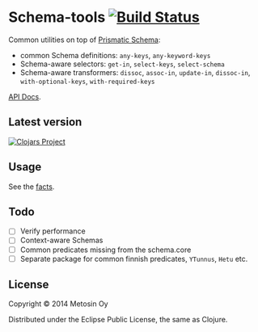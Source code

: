 # Schema-tools [![Build Status](https://travis-ci.org/metosin/schema-tools.png?branch=master)](https://travis-ci.org/metosin/schema-tools)

Common utilities on top of [Prismatic Schema](https://github.com/Prismatic/schema):
* common Schema definitions: `any-keys`, `any-keyword-keys`
* Schema-aware selectors: `get-in`, `select-keys`, `select-schema`
* Schema-aware transformers: `dissoc`, `assoc-in`, `update-in`, `dissoc-in`, `with-optional-keys`, `with-required-keys`

[API Docs](http://metosin.github.io/schema-tools/schema-tools.core.html).

## Latest version

[![Clojars Project](http://clojars.org/metosin/schema-tools/latest-version.svg)](http://clojars.org/metosin/schema-tools)

## Usage

See the [facts](https://github.com/metosin/schema-tools/blob/master/test/schema_tools/core_test.clj).

## Todo
- [ ] Verify performance
- [ ] Context-aware Schemas
- [ ] Common predicates missing from the schema.core
- [ ] Separate package for common finnish predicates, `YTunnus`, `Hetu` etc.

## License

Copyright © 2014 Metosin Oy

Distributed under the Eclipse Public License, the same as Clojure.
